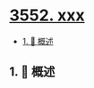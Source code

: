 # [3552. xxx](https://github.com/Tdahuyou/TNotes.leetcode/tree/main/notes/3552.%20xxx)

<!-- region:toc -->

- [1. 📝 概述](#1--概述)

<!-- endregion:toc -->

## 1. 📝 概述
